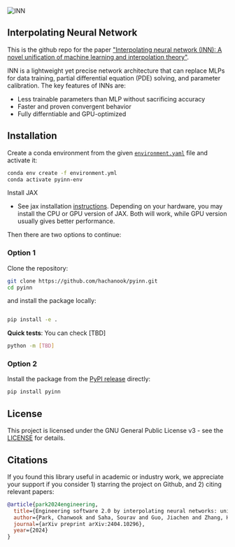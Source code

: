 ![INN](/Figure1.png)


## Interpolating Neural Network

This is the github repo for the paper ["Interpolating neural network (INN): A novel unification of machine learning and interpolation theory"](https://arxiv.org/abs/2404.10296).

INN is a lightweight yet precise network architecture that can replace MLPs for data training, partial differential equation (PDE) solving, and parameter calibration. The key features of INNs are:

* Less trainable parameters than MLP without sacrificing accuracy
* Faster and proven convergent behavior
* Fully differntiable and GPU-optimized


## Installation

Create a conda environment from the given [`environment.yaml`](https://github.com/hachanook/pyinn/blob/main/environment.yaml) file and activate it:

```bash
conda env create -f environment.yml
conda activate pyinn-env
```

Install JAX
- See jax installation [instructions](https://github.com/jax-ml/jax?tab=readme-ov-file#installation). Depending on your hardware, you may install the CPU or GPU version of JAX. Both will work, while GPU version usually gives better performance.


Then there are two options to continue:

### Option 1

Clone the repository:

```bash
git clone https://github.com/hachanook/pyinn.git
cd pyinn
```

and install the package locally:

```bash

pip install -e .
```

**Quick tests**: You can check [TBD]

```bash
python -m [TBD]
```

### Option 2

Install the package from the [PyPI release](https://pypi.org/project/pyinn/0.1.0/) directly:

```bash
pip install pyinn
```

## License
This project is licensed under the GNU General Public License v3 - see the [LICENSE](https://www.gnu.org/licenses/) for details.

## Citations
If you found this library useful in academic or industry work, we appreciate your support if you consider 1) starring the project on Github, and 2) citing relevant papers:

```bibtex
@article{park2024engineering,
  title={Engineering software 2.0 by interpolating neural networks: unifying training, solving, and calibration},
  author={Park, Chanwook and Saha, Sourav and Guo, Jiachen and Zhang, Hantao and Xie, Xiaoyu and Bessa, Miguel A and Qian, Dong and Chen, Wei and Wagner, Gregory J and Cao, Jian and others},
  journal={arXiv preprint arXiv:2404.10296},
  year={2024}
}
```